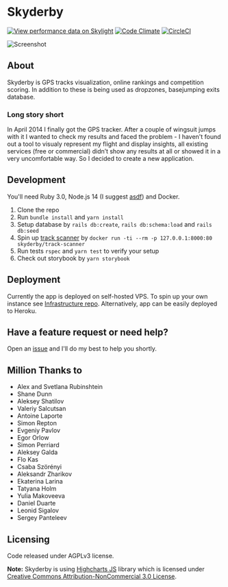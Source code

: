 # Skyderby

[![View performance data on Skylight](https://badges.skylight.io/status/WhKRVcRJzg2z.svg)](https://oss.skylight.io/app/applications/WhKRVcRJzg2z)
[![Code Climate](https://codeclimate.com/github/skyderby/skyderby/badges/gpa.svg)](https://codeclimate.com/github/skyderby/skyderby)
[![CircleCI](https://circleci.com/gh/skyderby/skyderby.svg?style=svg)](https://circleci.com/gh/skyderby/skyderby)

![Screenshot](https://user-images.githubusercontent.com/5262979/106431765-ccd37880-647e-11eb-940f-50d5c2ec11ec.png)

## About

Skyderby is GPS tracks visualization, online rankings and competition scoring. 
In addition to these is being used as dropzones, basejumping exits database. 

### Long story short

In April 2014 I finally got the GPS tracker. After a couple of wingsuit jumps with it I wanted to check my results and faced the problem - 
I haven't found out a tool to visualy represent my flight and display insights, all existing services (free or commercial) didn’t show any results at all 
or showed it in a very uncomfortable way.
So I decided to create a new application.

## Development

You'll need Ruby 3.0, Node.js 14 (I suggest [asdf](https://asdf-vm.com/#/)) and Docker.

1. Clone the repo
2. Run `bundle install` and `yarn install`
3. Setup database by `rails db:create`, `rails db:schema:load` and `rails db:seed`
4. Spin up [track scanner](https://github.com/skyderby/track-scanner) by `docker run -ti --rm -p 127.0.0.1:8000:80 skyderby/track-scanner`
5. Run tests `rspec` and `yarn test` to verify your setup
6. Check out storybook by `yarn storybook`

## Deployment

Currently the app is deployed on self-hosted VPS. To spin up your own instance see [Infrastructure repo](https://github.com/skyderby/infrastructure).
Alternatively, app can be easily deployed to Heroku.

## Have a feature request or need help?

Open an [issue](https://github.com/skyderby/skyderby/issues/new) and I'll do my best to help you shortly.

## Million Thanks to

- Alex and Svetlana Rubinshtein 
- Shane Dunn
- Aleksey Shatilov 
- Valeriy Salcutsan
- Antoine Laporte 
- Simon Repton
- Evgeniy Pavlov
- Egor Orlow
- Simon Perriard
- Aleksey Galda
- Flo Kas 
- Csaba Szörényi
- Aleksandr Zharikov
- Ekaterina Larina 
- Tatyana Holm
- Yulia Makoveeva
- Daniel Duarte
- Leonid Sigalov 
- Sergey Panteleev

## Licensing

Code released under AGPLv3 license.

**Note:**
Skyderby is using [Highcharts JS](http://shop.highsoft.com/highcharts.html) library which is licensed under [Creative Commons Attribution-NonCommercial 3.0 License](http://creativecommons.org/licenses/by-nc/3.0/).
